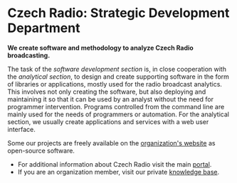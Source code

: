 # Czech Radio: Strategic Development Department

**We create software and methodology to analyze Czech Radio broadcasting.**
 
The task of the *software development section* is, in close cooperation with the *analytical section*, to design and create supporting software in the form of libraries or applications, mostly used for the radio broadcast analytics. This involves not only creating the software, but also deploying and maintaining it so that it can be used by an analyst without the need for programmer intervention. Programs controlled from the command line are mainly used for the needs of programmers or automation. For the analytical section, we usually create applications and services with a web user interface.

Some our projects are freely available on the [organization's website](https://github.com/czech-radio/) as open-source software.

- For additional information about Czech Radio visit the main [portal](https://portal.rozhlas.cz/).
- If you are an organization member, visit our private [knowledge base](https://github.com/czech-radio/organization/).
